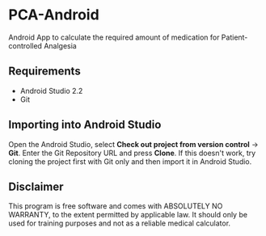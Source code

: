 # PCA-Android
Android App to calculate the required amount of medication for Patient-controlled Analgesia

## Requirements
+ Android Studio 2.2
+ Git

## Importing into Android Studio
Open the Android Studio, select **Check out project from version control** -> **Git**.
Enter the Git Repository URL and press **Clone**. If this doesn't work, try cloning the project first with Git only
and then import it in Android Studio.

## Disclaimer
This program is free software and comes with ABSOLUTELY NO WARRANTY, to the extent permitted by applicable law.
It should only be used for training purposes and not as a reliable medical calculator.
